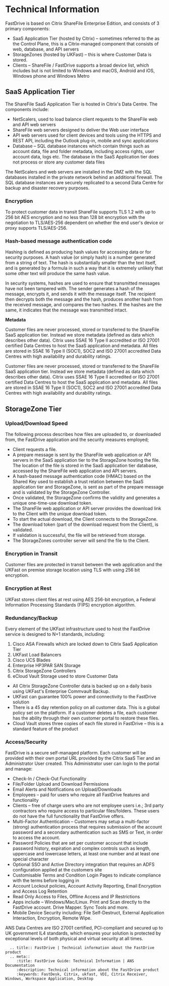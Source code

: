 # Technical Information

FastDrive is based on Citrix ShareFile Enterprise Edition, and consists of 3 primary components:

* SaaS Application Tier (hosted by Citrix) – sometimes referred to the as the Control Plane, this is a Citrix-managed component that consists of web, database, and API servers
* StorageZones (hosted by UKFast) – this is where Customer Data is stored.
* Clients – ShareFile / FastDrive supports a broad device list, which includes but is not limited to Windows and macOS, Android and iOS, Windows phone and Windows Metro


## SaaS Application Tier

The ShareFile SaaS Application Tier is hosted in Citrix's Data Centre. The components include:
* NetScalers, used to load balance client requests to the ShareFile web and API web servers
* ShareFile web servers designed to deliver the Web user interface
* API web servers used for client devices and tools using the HTTPS and REST API, including the Outlook plug-in, mobile and sync applications
* Database – SQL database instances which contain things such as account data, file and folder metadata, including access rights, user account data, logs etc. The database in the SaaS Application tier does not process or store any customer data files

The NetScalers and web servers are installed in the DMZ with the SQL databases installed in the private network behind an additional firewall. The SQL database instances are securely replicated to a second Data Centre for backup and disaster recovery purposes.

### Encryption

To protect customer data in transit ShareFile supports TLS 1.2 with up to 256 bit AES encryption and no less than 128 bit encryption with the negotiation to TLS/AES-256 dependent on whether the end user's device or proxy supports TLS/AES-256.

### Hash-based message authentication code

Hashing is defined as producing hash values for accessing data or for security purposes. A hash value (or simply hash) is a number generated from a string of text. The hash is substantially smaller than the text itself, and is generated by a formula in such a way that it is extremely unlikely that some other text will produce the same hash value.

In security systems, hashes are used to ensure that transmitted messages have not been tampered with. The sender generates a hash of the message, encrypts it, and sends it with the message itself. The recipient then decrypts both the message and the hash, produces another hash from the received message, and compares the two hashes. If the hashes are the same, it indicates that the message was transmitted intact.

__Metadata__

Customer files are never processed, stored or transferred to the ShareFile SaaS application tier. Instead we store metadata (defined as data which describes other data). Citrix uses SSAE 16 Type II accredited or ISO 27001 certified Data Centres to host the SaaS application and metadata. All files are stored in SSAE 16 Type II (SOC1), SOC2 and ISO 27001 accredited Data Centres with high availability and durability ratings.

Customer files are never processed, stored or transferred to the ShareFile SaaS application tier. Instead we store metadata (defined as data which describes other data). Citrix uses SSAE 16 Type II accredited or ISO 27001 certified Data Centres to host the SaaS application and metadata. All files are stored in SSAE 16 Type II (SOC1), SOC2 and ISO 27001 accredited Data Centres with high availability and durability ratings.

## StorageZone Tier

### Upload/Download Speed

The following process describes how files are uploaded to, or downloaded from, the FastDrive application and the security measures employed;
* Client requests a file.
* A prepare message is sent by the ShareFile web application or API servers in the SaaS application tier to the StorageZone hosting the file. The location of the file is stored in the SaaS application tier database, accessed by the ShareFile web application and API servers.
* A hash-based message authentication code (HMAC) based on the Shared Key used to establish a trust relation between the SaaS application tier and StorageZone, is sent as part of the prepare message and is validated by the StorageZone Controller.
* Once validated, the StorageZone confirms the validity and generates a unique one-time-use download token.
* The ShareFile web application or API server provides the download link to the Client with the unique download token.
* To start the actual download, the Client connects to the StorageZone.
* The download token (part of the download request from the Client), is validated.
* If validation is successful, the file will be retrieved from storage.
* The StorageZones controller server will send the file to the Client.

### Encryption in Transit

Customer files are protected in transit between the web application and the UKFast on premise storage location using TLS with using 256 bit encryption.

### Encryption at Rest

UKFast stores client files at rest using AES 256-bit encryption, a Federal Information Processing Standards (FIPS) encryption algorithm.

### Redundancy/Backup

Every element of the UKFast infrastructure used to host the FastDrive service is designed to N+1 standards, including:

1. Cisco ASA Firewalls which are locked down to Citrix SaaS Application Tier
2. UKFast Load Balancers
3. Cisco UCS Blades
4. Enterprise HP3PAR SAN Storage
5. Citrix StorageZone Controllers
6. eCloud Vault Storage used to store Customer Data

* All Citrix StorageZone Controller data is backed up on a daily basis using UKFast's Enterprise Commvault Backup.
* UKFast can guarantee 100% power and connectivity to the FastDrive solution
* There is a 45 day retention policy on all customer data. This is a global policy set on the platform. If a customer deletes a file, each customer has the ability through their own customer portal to restore these files.
* Cloud Vault stores three copies of each file stored in FastDrive – this is a standard feature of the product

### Access/Security

FastDrive is a secure self-managed platform. Each customer will be provided with their own portal URL provided by the Citrix SaaS Tier and an Administrator User created. This Administrator user can login to the portal and manage:
* Check-In / Check-Out Functionality
* File/Folder Upload and Download Permissions
* Email Alerts and Notifications on Upload/Downloads
* Employees – paid for users who require all FastDrive features and functionality
* Clients – free of charge users who are not employee users i.e.; 3rd party contractors who require access to particular files/folders. These users do not have the full functionality that FastDrive offers.
* Multi-Factor Authentication – Customers may setup a multi-factor (strong) authentication process that requires submission of the account password and a secondary authentication such as SMS or Text, in order to access the account.
* Password Policies that are set per customer account that include password history, expiration and complex controls such as length, uppercase and lowercase letters, at least one number and at least one special character
* Optional SSO and Active Directory integration that requires an ADFS configuration applied at the customers site
* Customisable Terms and Condition Login Pages to indicate compliance with the terms before logging in
* Account Lockout policies,  Account Activity Reporting, Email Encryption and Access Log Retention
* Read Only Access to Files, Offline Access and IP Restrictions
* Apps include – Windows/Mac/Linux. Print and Scan directly to the FastDrive account. Drive Mapper. Sync Tools and more.
* Mobile Device Security including: File Self-Destruct, External Application Interaction, Encryption, Remote Wipe.

ANS Data Centres are ISO 27001 certified, PCI-compliant and secured up to UK government IL4 standards, which ensures your solution is protected by exceptional levels of both physical and virtual security at all times.

 ```eval_rst
   .. title:: FastDrive | Technical information about the FastDrive product
   .. meta::
      :title: FastDrive Guide: Technical Information | ANS Documentation
      :description: Technical information about the FastDrive product
      :keywords: FastDesk, Citrix, ukfast, VDI, Citrix Receiver, Windows, Workspace Application, Desktop
 ```

